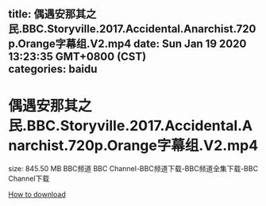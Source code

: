 
title: 偶遇安那其之民.BBC.Storyville.2017.Accidental.Anarchist.720p.Orange字幕组.V2.mp4
date: Sun Jan 19 2020 13:23:35 GMT+0800 (CST)    
categories: baidu
---

# 偶遇安那其之民.BBC.Storyville.2017.Accidental.Anarchist.720p.Orange字幕组.V2.mp4
size: 845.50 MB
 BBC频道 BBC Channel-BBC频道下载-BBC频道全集下载-BBC Channel下载
 

[How to download](https://bpcam.bemobtrk.com/go/2ceec3aa-1ca2-46d6-b9ff-aaa5c184517c?jno=919)